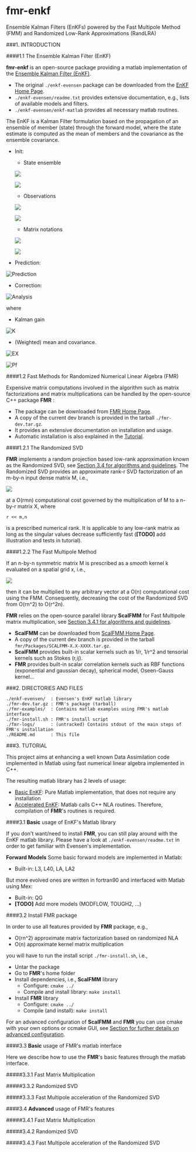 # fmr-enkf

Ensemble Kalman Filters (EnKFs) powered by the Fast Multipole Method (FMM) and Randomized Low-Rank Approximations (RandLRA)

###1. INTRODUCTION

####1.1 The Ensemble Kalman Filter (EnKF)

**fmr-enkf** is an open-source package providing a matlab implementation of the <a href="http://twister.ou.edu/OBAN2004/Evensen03a_OceanDynamics.pdf">Ensemble Kalman Filter (EnKF)</a>. 

* The original `./enkf-evensen` package can be downloaded from the <a href="http://enkf.nersc.no/">EnKF Home Page</a>. 
* `./enkf-evensen/readme.txt` provides extensive documentation, e.g., lists of available models and filters.
* `./enkf-evensen/enkf-matlab` provides all necessary matlab routines.

The EnKF is a Kalman Filter formulation based on the propagation of an ensemble of member (state) through the forward model, where the state estimate is computed as the mean of members and the covariance as the ensemble covariance.

* Init:

	* State ensemble

	![](http://mathurl.com/hvorfej) 

	![](http://mathurl.com/zgjzyvc)

	* Observations

	![](http://mathurl.com/hwkbsfo) 

	![](http://mathurl.com/jp3lf7p)

	* Matrix notations

	![](http://mathurl.com/zfbr3x9)

	![](http://mathurl.com/jo7j98t)

* Prediction:

![Prediction](http://mathurl.com/glrsruu)

* Correction:

![Analysis](http://mathurl.com/hpcf9do)

where

* Kalman gain

![K](http://mathurl.com/gr9hwwe)

* (Weighted) mean and covariance.

![EX](http://mathurl.com/zptys77)

![Pf](http://mathurl.com/gwbechd)


####1.2 Fast Methods for Randomized Numerical Linear Algebra (FMR)

Expensive matrix computations involved in the algorithm such as matrix factorizations and matrix multiplications can be handled by the open-source C++ package **FMR** :

* The package can be downloaded from <a href="https://gforge.inria.fr/projects/fmr/">FMR Home Page</a>.
* A copy of the current dev branch is provided in the tarball `./fmr-dev.tar.gz`.
* It provides an extensive documentation on installation and usage.
* Automatic installation is also explained in the [Tutorial](#SectionTutoInstallFMR).

####1.2.1 The Randomized SVD

**FMR** implements a random projection based low-rank approximation known as the Randomized SVD, see [Section 3.4 for algorithms and guidelines](#SectionTutoAdvancedFMR). 
The Randomized SVD provides an approximate rank-r SVD factorization of an m-by-n input dense matrix M, i.e., 

![](http://mathurl.com/hpuy6lf)

at a O(rmn) computational cost governed by the multiplication of M to a n-by-r matrix X, where 

```
r << m,n
```

is a prescribed numerical rank. It is applicable to any low-rank matrix as long as the singular values decrease sufficiently fast (**[TODO]** add illustration and tests in tutorial).

####1.2.2 The Fast Multipole Method

If an n-by-n symmetric matrix M is prescribed as a *smooth* kernel k evaluated on a spatial grid x, i.e., 

![](http://mathurl.com/zn2kr6j)

then it can be multiplied to any arbitrary vector at a O(n) computational cost using the FMM. Consequently, decreasing the cost of the Randomized SVD from O(rn^2) to O(r^2n).

**FMR** relies on the open-source parallel library **ScalFMM** for Fast Multipole matrix multiplication, see [Section 3.4.1 for algorithms and guidelines](#SectionTutoAdvancedFMR). 

* **ScalFMM** can be downloaded from <a href="http://scalfmm-public.gforge.inria.fr/doc/">ScalFMM Home Page</a>.
* A copy of the current dev branch is provided in the tarball `fmr/Packages/SCALFMM-X.X-XXXX.tar.gz`.
* **ScalFMM** provides built-in scalar kernels such as 1/r, 1/r^2 and tensorial kernels such as Stokes (r,ij). 
* **FMR** provides built-in scalar correlation kernels such as RBF functions (exponential and gaussian decay), spherical model, Oseen-Gauss kernel...

###2. DIRECTORIES AND FILES

	./enkf-evensen/  : Evensen's EnKF matlab library 
	./fmr-dev.tar.gz : FMR's package (tarball)
	./fmr-examples/  : Contains matlab examples using FMR's matlab interface
	./fmr-install.sh : FMR's install script
	./fmr-logs/      : (untracked) Contains stdout of the main steps of FMR's installation
	./README.md		 : This file 
	
###3. <a name="SectionTuto"></a> TUTORIAL

This project aims at enhancing a well known Data Assimilation code implemented in Matlab using fast numerical linear algebra implemented in C++.

The resulting matlab library has 2 levels of usage:

* [Basic EnKF](#SectionTutoBasicEnKF): Pure Matlab implementation, that does not require any installation
* [Accelerated EnKF](#SectionTutoInstallFMR): Matlab calls C++ NLA routines. Therefore, compilation of **FMR**'s routines is required.

####3.1 <a name="SectionTutoBasicEnKF"></a> **Basic** usage of EnKF's Matlab library 

If you don't want/need to install **FMR**, you can still play around with the EnKF matlab library. Please have a look at `./enkf-evensen/readme.txt` in order to get familiar with Evensen's implementation. 

**Forward Models** Some basic forward models are implemented in Matlab:

* Built-in: L3, L40, LA, LA2

But more evolved ones are written in fortran90 and interfaced with Matlab using Mex:

* Built-in: QG
* **[TODO]** Add more models (MODFLOW, TOUGH2, ...)

####3.2 <a name="SectionTutoInstallFMR"></a> Install FMR package

In order to use all features provided by **FMR** package, e.g., 

* O(rn^2) approximate matrix factorization based on randomized NLA
* O(n) approximate kernel matrix multiplication

you will have to run the install script `./fmr-install.sh`, i.e.,

* Untar the package
* Go to **FMR**'s home folder
* Install dependencies, i.e., **ScalFMM** library 
	* Configure: `cmake ../`
	* Compile and install library: `make install`
* Install **FMR** library
	* Configure: `cmake ../`
	* Compile (and install): `make install`

For an advanced configuration of **ScalFMM** and **FMR** you can use cmake with your own options or ccmake GUI, see [Section for further details on advanced configuration](#SectionTutoAdvancedFMR).

####3.3 <a name="SectionTutoBasicFMR"></a> **Basic** usage of FMR's matlab interface

Here we describe how to use the **FMR**'s basic features through the matlab interface. 

#####3.3.1 Fast Matrix Multiplication


#####3.3.2 Randomized SVD



#####3.3.3 Fast Multipole acceleration of the Randomized SVD



####3.4 <a name="SectionTutoAdvancedFMR"></a> **Advanced** usage of FMR's features

#####3.4.1 Fast Matrix Multiplication



#####3.4.2 Randomized SVD



#####3.4.3 Fast Multipole acceleration of the Randomized SVD


